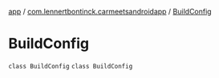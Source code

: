 [app](../../index.md) / [com.lennertbontinck.carmeetsandroidapp](../index.md) / [BuildConfig](./index.md)

# BuildConfig

`class BuildConfig`
`class BuildConfig`